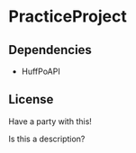 PracticeProject 
===============

Dependencies
------------

* HuffPoAPI

License
-------
Have a party with this!

Is this a description? 